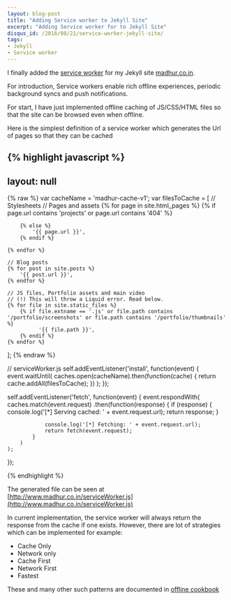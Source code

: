 ```yaml
---
layout: blog-post
title: "Adding Service worker to Jekyll Site"
excerpt: "Adding Service worker for to Jekyll Site"
disqus_id: /2016/08/21/service-worker-jekyll-site/
tags:
- Jekyll
- Service worker
---
```


I finally added the [service worker](http://www.html5rocks.com/en/tutorials/service-worker/introduction/) for my Jekyll site [madhur.co.in](https://madhur.co.in).

For introduction, Service workers enable rich offline experiences, periodic background syncs and push notifications.

For start, I have just implemented offline caching of JS/CSS/HTML files so that the site can be browsed even when offline. 

Here is the simplest definition of a service worker which generates the Url of pages so that they can be cached

{% highlight javascript %}
---
layout: null
---

{% raw %}
var cacheName = 'madhur-cache-v1';
var filesToCache = [
    // Stylesheets
    // Pages and assets
    {% for page in site.html_pages %}
        {% if page.url contains 'projects' or page.url contains '404'   %}
            
        {% else %}
            '{{ page.url }}',
        {% endif %}
        
    {% endfor %}

    // Blog posts
    {% for post in site.posts %}
        '{{ post.url }}',
    {% endfor %}

    // JS files, Portfolio assets and main video
    // (!) This will throw a Liquid error. Read below.
    {% for file in site.static_files %}
        {% if file.extname == '.js' or file.path contains '/portfolio/screenshots' or file.path contains '/portfolio/thumbnails' %}
              '{{ file.path }}',
        {% endif %}
    {% endfor %}
];
{% endraw %}

// serviceWorker.js
self.addEventListener('install', function(event) {
    event.waitUntil(
        caches.open(cacheName).then(function(cache) {
            return cache.addAll(filesToCache);
        })
    );
});

self.addEventListener('fetch', function(event) {
    event.respondWith(
        caches.match(event.request)
            .then(function(response) {
                if (response) {
                    console.log('[*] Serving cached: ' + event.request.url);
                    return response;
                }

                console.log('[*] Fetching: ' + event.request.url);
                return fetch(event.request);
            }
        )
    );
});

{% endhighlight %}

The generated file can be seen at [http://www.madhur.co.in/serviceWorker.js](http://www.madhur.co.in/serviceWorker.js)

In current implementation, the service worker will always return the response from the cache if one exists. However, there are lot of strategies which can be implemented for example:

* Cache Only
* Network only
* Cache First
* Network First
* Fastest

These and many other such patterns are documented in [offline cookbook](https://jakearchibald.com/2014/offline-cookbook/) 
